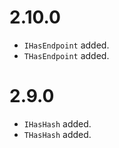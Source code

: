 # 2.10.0

- `IHasEndpoint` added.
- `THasEndpoint` added.

# 2.9.0

- `IHasHash` added.
- `THasHash` added.